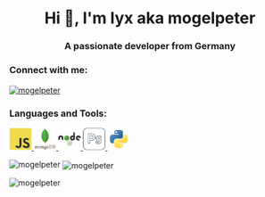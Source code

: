 <h1 align="center">Hi 👋, I'm lyx aka mogelpeter</h1>
<h3 align="center">A passionate developer from Germany</h3>

<h3 align="left">Connect with me:</h3>
<p align="left">
<a href="https://www.youtube.com/c/mogelpeter" target="blank"><img align="center" src="https://raw.githubusercontent.com/rahuldkjain/github-profile-readme-generator/master/src/images/icons/Social/youtube.svg" alt="mogelpeter" height="30" width="40" /></a>
</p>

<h3 align="left">Languages and Tools:</h3>
<p align="left"> <a href="https://developer.mozilla.org/en-US/docs/Web/JavaScript" target="_blank" rel="noreferrer"> <img src="https://raw.githubusercontent.com/devicons/devicon/master/icons/javascript/javascript-original.svg" alt="javascript" width="40" height="40"/> </a> <a href="https://www.mongodb.com/" target="_blank" rel="noreferrer"> <img src="https://raw.githubusercontent.com/devicons/devicon/master/icons/mongodb/mongodb-original-wordmark.svg" alt="mongodb" width="40" height="40"/> </a> <a href="https://nodejs.org" target="_blank" rel="noreferrer"> <img src="https://raw.githubusercontent.com/devicons/devicon/master/icons/nodejs/nodejs-original-wordmark.svg" alt="nodejs" width="40" height="40"/> </a> <a href="https://www.photoshop.com/en" target="_blank" rel="noreferrer"> <img src="https://raw.githubusercontent.com/devicons/devicon/master/icons/photoshop/photoshop-line.svg" alt="photoshop" width="40" height="40"/> </a> <a href="https://www.python.org" target="_blank" rel="noreferrer"> <img src="https://raw.githubusercontent.com/devicons/devicon/master/icons/python/python-original.svg" alt="python" width="40" height="40"/> </a> </p>

<p><img align="left" src="https://github-readme-stats.vercel.app/api/top-langs?username=mogelpeter&show_icons=true&theme=tokyonight&locale=en&layout=compact" alt="mogelpeter" /></p>

<p>&nbsp;<img align="center" src="https://github-readme-stats.vercel.app/api?username=mogelpeter&show_icons=true&theme=tokyonight&locale=en" alt="mogelpeter" /></p>

<p align="left"> <img src="https://komarev.com/ghpvc/?username=mogelpeter&label=Profile%20views&color=a600ff&style=flat" alt="mogelpeter" /> </p>
